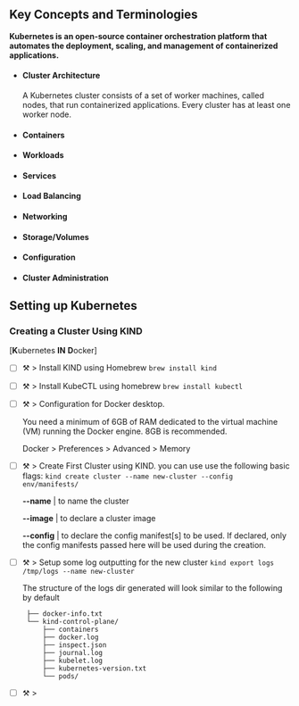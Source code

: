 ## Key Concepts and Terminologies
**Kubernetes is an open-source container orchestration platform that automates the deployment, scaling, and management of containerized applications.**

- #### Cluster Architecture
  A Kubernetes cluster consists of a set of worker machines, called nodes, that run containerized applications. Every cluster has at least one worker node.
- #### Containers
- #### Workloads
- #### Services
- #### Load Balancing
- #### Networking
- #### Storage/Volumes
- #### Configuration
- #### Cluster Administration

## Setting up Kubernetes

### Creating a Cluster Using KIND 
[**K**ubernetes **IN** **D**ocker]

- [ ] ⚒️ > Install KIND using Homebrew `brew install kind`
- [ ] ⚒️ > Install KubeCTL using homebrew `brew install kubectl`
- [ ] ⚒️ > Configuration for Docker desktop.
    
    You need a minimum of 6GB of RAM dedicated to the virtual machine (VM) running the Docker engine. 8GB is recommended. 
    
    Docker > Preferences > Advanced > Memory 
    
- [ ] ⚒️ > Create First Cluster using KIND. you can use use the following basic flags: `kind create cluster --name new-cluster --config env/manifests/`
    
    **--name** | to name the cluster
    
    **--image** | to declare a cluster image
    
    **--config** | to declare the config manifest[s] to be used. If declared, only the config manifests passed here will be used during the creation.
    
- [ ] ⚒️ > Setup some log outputting for the new cluster `kind export logs /tmp/logs --name new-cluster`

  The structure of the logs dir generated will look similar to the following by default
  
   ```
    ├── docker-info.txt
    └── kind-control-plane/
        ├── containers
        ├── docker.log
        ├── inspect.json
        ├── journal.log
        ├── kubelet.log
        ├── kubernetes-version.txt
        └── pods/
    ```
- [ ] ⚒️ > 
